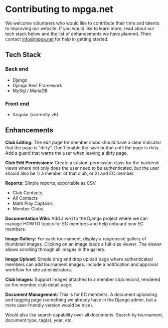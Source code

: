# Contributing to mpga.net

We welcome volunteers who would like to contribute their time and talents to improving our website.
If you would like to learn more, read about our tech stack below and the list of enhancements we
have planned. Then contact info@mpga.net for help in getting started.

## Tech Stack

### Back end

- Django
- Django Rest Framework
- MySql / MariaDB

### Front end

- Angular (currently v6)

## Enhancements

__Club Editing:__ The edit page for member clubs should have a clear indicator that the page is "dirty".
Don't enable the save button until the page is dirty. Add a guard that warns the user when leaving a
dirty page.

__Club Edit Permissions:__ Create a custom permission class for the backend views where not only does the
user need to be authenticated, but the user should also be 1) a member of that club, or 2) and EC member.

__Reports:__ Simple reports, exportable as CSV.

- Club Contacts
- All Contacts
- Math Play Captains
- Member Clubs
 
__Documentation Wiki:__ Add a wiki to the Django project where we can manage HOWTO topics for EC members
and help onboard new EC members.

__Image Gallery:__ For each tournament, display a responsive gallery of thumbnail images. Clicking on an
image loads a full-size viewer. The viewer allows scrolling through all images in the gallery.

__Image Upload:__ Simple drag and drop upload page where authenticated members can add tournament images.
Include a notification and approval workflow for site administrators.

__Club Images:__ Support images attached to a member club record, rendered on the member club detail page.

__Document Management:__ This is for EC members. A document uploading and tagging page (something we already
have in the Django admin, but a more user-friendly version would be nice).

Would also like search capability over all documents. Search by tournament, document type, tag(s), year, etc.

